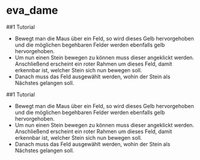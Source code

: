 # eva_dame

##1 Tutorial
- Bewegt man die Maus über ein Feld, so wird dieses Gelb hervorgehoben und die
möglichen begehbaren Felder werden ebenfalls gelb hervorgehoben.
- Um nun einen Stein bewegen zu können muss dieser angeklickt werden.
Anschließend erscheint ein roter Rahmen um dieses Feld, damit erkennbar ist,
welcher Stein sich nun bewegen soll.
- Danach muss das Feld ausgewählt werden, wohin der Stein als Nächstes gelangen soll.

##1 Tutorial
- Bewegt man die Maus über ein Feld, so wird dieses Gelb hervorgehoben und die
möglichen begehbaren Felder werden ebenfalls gelb hervorgehoben.
- Um nun einen Stein bewegen zu können muss dieser angeklickt werden.
Anschließend erscheint ein roter Rahmen um dieses Feld, damit erkennbar ist,
welcher Stein sich nun bewegen soll.
- Danach muss das Feld ausgewählt werden, wohin der Stein als Nächstes gelangen soll.